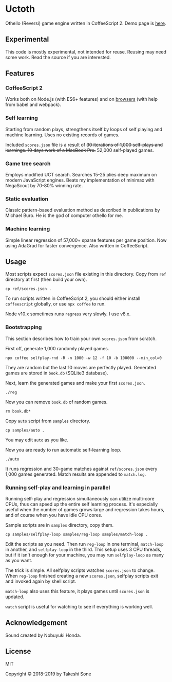 # Uctoth

Othello (Reversi) game engine written in CoffeeScript 2.
Demo page is [here](https://ts1.github.io/uctoth/).

## Experimental

This code is mostly experimental, not intended for reuse.
Reusing may need some work.
Read the source if you are interested.

## Features

### CoffeeScript 2

Works both on Node.js (with ES6+ features) and on [browsers](https://ts1.github.io/uctoth/) (with help from babel and webpack).

### Self learning

Starting from random plays, strengthens itself by loops of self playing and
machine learning.
Uses no existing records of games.

Included `scores.json` file is a result of ~~30 iterations of 1,000 self-plays
and learnings.
10 days work of a MacBook Pro.~~ 52,000 self-played games.

### Game tree search

Employs modified UCT search.
Searches 15-25 plies deep maximum on modern JavaScript engines.
Beats my implementation of minimax with NegaScout by 70-80% winning rate.

### Static evaluation

Classic pattern-based evaluation method as described in publications by Michael Buro.
He is the god of computer othello for me.

### Machine learning

Simple linear regression of 57,000+ sparse features per game position.
Now using AdaGrad for faster convergence.
Also written in CoffeeScript.

## Usage

Most scripts expect `scores.json` file existing in this directory.
Copy from `ref` directory at first (then build your own).

```
cp ref/scores.json .
```

To run scripts written in CoffeeScript 2, you should either install
`coffeescript` globally, or use `npx coffee` to run.

Node v10.x sometimes runs `regress` very slowly. I use v8.x.

### Bootstrapping

This section describes how to train your own `scores.json` from scratch.

First off, generate 1,000 randomly played games.

```
npx coffee selfplay-rnd -R -n 1000 -w 12 -f 10 -b 100000 --min_col=0
```

They are random but the last 10 moves are perfectly played.
Generated games are stored in `book.db` (SQLite3 database).

Next, learn the generated games and make your first `scores.json`.

```
./reg
```

Now you can remove `book.db` of random games.

```
rm book.db*
```

Copy `auto` script from `samples` directory.

```
cp samples/auto .
```

You may edit `auto` as you like.

Now you are ready to run automatic self-learning loop.

```
./auto
```

It runs regression and 30-game matches against `ref/scores.json`
every 1,000 games generated.
Match results are appended to `match.log`.

### Running self-play and learning in parallel

Running self-play and regression simultaneously can utilize multi-core CPUs,
thus can speed up the entire self learning process.
It's especially useful when the number of games grows large and regression takes
hours, and of course when you have idle CPU cores.

Sample scripts are in `samples` directory, copy them.

```
cp samples/selfplay-loop samples/reg-loop samples/match-loop .
```

Edit the scripts as you need.
Then run `reg-loop` in one terminal, `match-loop` in another, and
`selfplay-loop` in the third.
This setup uses 3 CPU threads, but if it isn't enough for your machine,
you may run `selfplay-loop` as many as you want.

The trick is simple.
All selfplay scripts watches `scores.json` to change.
When `reg-loop` finished creating a new `scores.json`, selfplay scripts exit
and invoked again by shell script.

`match-loop` also uses this feature, it plays games until `scores.json` is
updated.

`watch` script is useful for watching to see if everything is working well.

## Acknowledgement

Sound created by Nobuyuki Honda.

## License

MIT

Copyright © 2018-2019 by Takeshi Sone

